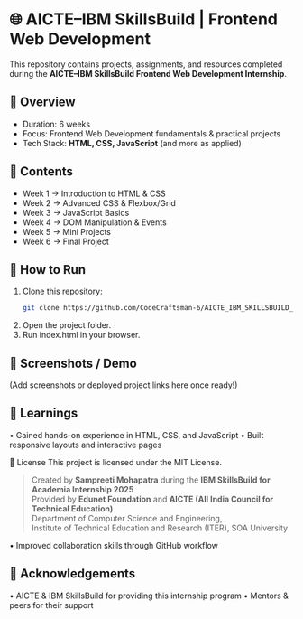 # 🌐 AICTE–IBM SkillsBuild | Frontend Web Development
This repository contains projects, assignments, and resources completed during the **AICTE–IBM SkillsBuild Frontend Web Development Internship**.  

## 📌 Overview
- Duration: 6 weeks  
- Focus: Frontend Web Development fundamentals & practical projects  
- Tech Stack: **HTML, CSS, JavaScript** (and more as applied)  

## 📂 Contents
- Week 1 → Introduction to HTML & CSS  
- Week 2 → Advanced CSS & Flexbox/Grid  
- Week 3 → JavaScript Basics  
- Week 4 → DOM Manipulation & Events  
- Week 5 → Mini Projects  
- Week 6 → Final Project  

## 🚀 How to Run
1. Clone this repository:  
   ```bash
   git clone https://github.com/CodeCraftsman-6/AICTE_IBM_SKILLSBUILD_FRONT_END_WEB_DEVELOPMENT.git
2. Open the project folder.
3. Run index.html in your browser.

## 📸 Screenshots / Demo
(Add screenshots or deployed project links here once ready!)

## 📖 Learnings
• Gained hands-on experience in HTML, CSS, and JavaScript
• Built responsive layouts and interactive pages

📜 License
This project is licensed under the MIT License.  

> Created by **Sampreeti Mohapatra** during the **IBM SkillsBuild for Academia Internship 2025**  
> Provided by **Edunet Foundation** and **AICTE (All India Council for Technical Education)**  
> Department of Computer Science and Engineering,  
> Institute of Technical Education and Research (ITER), SOA University

• Improved collaboration skills through GitHub workflow

## 🙌 Acknowledgements
• AICTE & IBM SkillsBuild for providing this internship program
• Mentors & peers for their support
